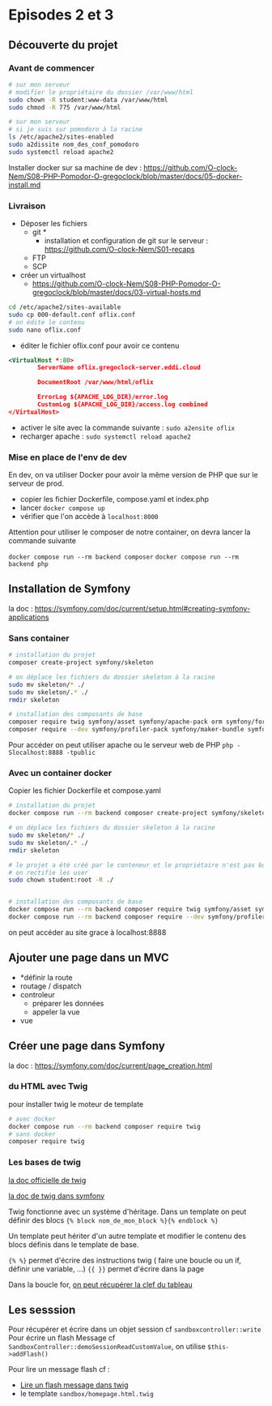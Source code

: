 # Episodes 2 et 3

## Découverte du projet

### Avant de commencer

```bash
# sur mon serveur
# modifier le propriétaire du dossier /var/www/html
sudo chown -R student:www-data /var/www/html
sudo chmod -R 775 /var/www/html
```

```bash
# sur mon serveur
# si je suis sur pomodoro à la racine
ls /etc/apache2/sites-enabled
sudo a2dissite nom_des_conf_pomodoro
sudo systemctl reload apache2
```

Installer docker sur sa machine de dev : https://github.com/O-clock-Nem/S08-PHP-Pomodor-O-gregoclock/blob/master/docs/05-docker-install.md

### Livraison

- Déposer les fichiers
  - git *
    - installation et configuration de git sur le serveur : https://github.com/O-clock-Nem/S01-recaps
  - FTP
  - SCP
- créer un virtualhost
  - https://github.com/O-clock-Nem/S08-PHP-Pomodor-O-gregoclock/blob/master/docs/03-virtual-hosts.md

```bash
cd /etc/apache2/sites-available
sudo cp 000-default.conf oflix.conf
# on édite le contenu
sudo nano oflix.conf
```

- éditer le fichier oflix.conf pour avoir ce contenu

```xml
<VirtualHost *:80>
        ServerName oflix.gregoclock-server.eddi.cloud

        DocumentRoot /var/www/html/oflix

        ErrorLog ${APACHE_LOG_DIR}/error.log
        CustomLog ${APACHE_LOG_DIR}/access.log combined
</VirtualHost>
```

- activer le site avec la commande suivante : `sudo a2ensite oflix`
- recharger apache : `sudo systemctl reload apache2`

### Mise en place de l'env de dev

En dev, on va utiliser Docker pour avoir la même version de PHP que sur le serveur de prod.

- copier les fichier Dockerfile, compose.yaml et index.php
- lancer `docker compose up`
- vérifier que l'on accède à `localhost:8000`

Attention pour utiliser le composer de notre container, on devra lancer la commande suivante

`docker compose run --rm backend composer`
`docker compose run --rm backend php`

## Installation de Symfony

la doc : https://symfony.com/doc/current/setup.html#creating-symfony-applications

### Sans container

```bash
# installation du projet
composer create-project symfony/skeleton

# on déplace les fichiers du dossier skeleton à la racine
sudo mv skeleton/* ./
sudo mv skeleton/.* ./
rmdir skeleton

# installation des composants de base
composer require twig symfony/asset symfony/apache-pack orm symfony/form symfony/validator
composer require --dev symfony/profiler-pack symfony/maker-bundle symfony/debug-bundle symfony/orm-fixture
```

Pour accéder on peut utiliser apache ou le serveur web de PHP `php -Slocalhost:8888 -tpublic`

### Avec un container docker

Copier les fichier Dockerfile et compose.yaml

```bash
# installation du projet
docker compose run --rm backend composer create-project symfony/skeleton 

# on déplace les fichiers du dossier skeleton à la racine
sudo mv skeleton/* ./
sudo mv skeleton/.* ./
rmdir skeleton

# le projet a été créé par le conteneur et le propriétaire n'est pas bon
# on rectifie les user
sudo chown student:root -R ./


# installation des composants de base
docker compose run --rm backend composer require twig symfony/asset symfony/apache-pack orm
docker compose run --rm backend composer require --dev symfony/profiler-pack symfony/maker-bundle symfony/debug-bundle
```

on peut accéder au site grace à localhost:8888

## Ajouter une page dans un MVC

- *définir la route
- routage / dispatch
- controleur
  - préparer les données
  - appeler la vue
- vue

## Créer une page dans Symfony

la doc : https://symfony.com/doc/current/page_creation.html

### du HTML avec Twig

pour installer twig le moteur de template

```bash
# avec docker
docker compose run --rm backend composer require twig 
# sans docker
composer require twig
```

### Les bases de twig

[la doc officielle de twig](https://twig.symfony.com/doc/3.x/templates.html#twig-for-template-designers)

[la doc de twig dans symfony](https://symfony.com/doc/current/templates.html)

Twig fonctionne avec un système d'héritage.
Dans un template on peut définir des blocs `{% block nom_de_mon_block %}{% endblock %}`

Un template peut hériter d'un autre template et modifier le contenu des blocs définis dans le template de base.

`{% %}` permet d'écrire des instructions twig ( faire une boucle ou un if, définir une variable, ...)
`{{ }}` permet d'écrire dans la page

Dans la boucle for, [on peut récupérer la clef du tableau](https://twig.symfony.com/doc/3.x/tags/for.html#iterating-over-keys-and-values)

## Les sesssion

Pour récupérer et écrire dans un objet session cf `sandboxcontroller::write`
Pour écrire un flash Message cf `SandboxController::demoSessionReadCustomValue`, on utilise `$this->addFlash()`

Pour lire un message flash cf :

  - [Lire un flash message dans twig](https://symfony.com/doc/current/session.html#flash-messages)
  - le template `sandbox/homepage.html.twig`